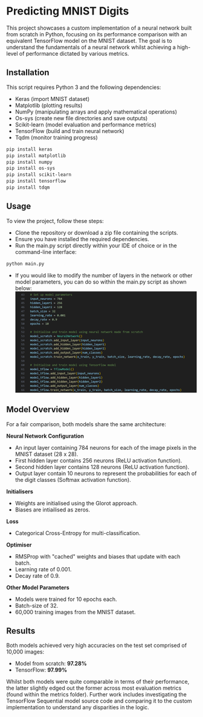 # Predicting MNIST Digits

This project showcases a custom implementation of a neural network built from scratch in Python, focusing on its performance comparison with an equivalent TensorFlow model on the MNIST dataset. The goal is to understand the fundamentals of a neural network whilst achieving a high-level of performance dictated by various metrics.

## Installation

This script requires Python 3 and the following dependencies:

- Keras (import MNIST dataset)
- Matplotlib (plotting results)
- NumPy (manipulating arrays and apply mathematical operations)
- Os-sys (create new file directories and save outputs)
- Scikit-learn (model evaluation and performance metrics)
- TensorFlow (build and train neural network)
- Tqdm (monitor training progress)

```bash
pip install keras
pip install matplotlib
pip install numpy
pip install os-sys
pip install scikit-learn
pip install tensorflow
pip install tdqm
```
    
## Usage

To view the project, follow these steps:
- Clone the repository or download a zip file containing the scripts.
- Ensure you have installed the required dependencies.
- Run the main.py script directly within your IDE of choice or in the command-line interface:
```bash
python main.py
```
- If you would like to modify the number of layers in the network or other model parameters, you can do so within the main.py script as shown below:
![Model Initialisation](image.png)

## Model Overview

For a fair comparison, both models share the same architecture:

**Neural Network Configuration**
   - An input layer containing 784 neurons for each of the image pixels in the MNIST dataset (28 x 28).
   - First hidden layer contains 256 neurons (ReLU activation function).
   - Second hidden layer contains 128 neurons (ReLU activation function).
   - Output layer contain 10 neurons to represent the probabilities for each of the digit classes (Softmax activation function).

**Initialisers**
   - Weights are initialised using the Glorot approach.
   - Biases are intiailised as zeros.

**Loss**
   - Categorical Cross-Entropy for multi-classification.

**Optimiser**
   - RMSProp with "cached" weights and biases that update with each batch.
   - Learning rate of 0.001.
   - Decay rate of 0.9.

**Other Model Parameters**
   - Models were trained for 10 epochs each.
   - Batch-size of 32.
   - 60,000 training images from the MNIST dataset.

## Results
Both models achieved very high accuracies on the test set comprised of 10,000 images:
- Model from scratch: **97.28%**
- TensorFlow: **97.99%**

Whilst both models were quite comparable in terms of their performance, the latter slightly edged out the former across most evaluation metrics (found within the metrics folder). Further work includes investigating the TensorFlow Sequential model source code and comparing it to the custom implementation to understand any disparities in the logic.